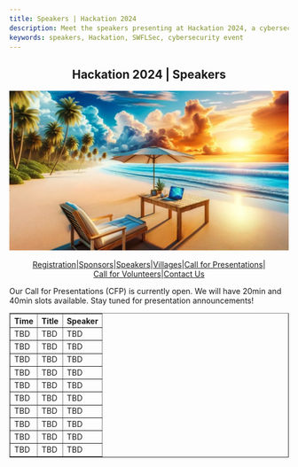 ```yaml
---
title: Speakers | Hackation 2024
description: Meet the speakers presenting at Hackation 2024, a cybersecurity event by SWFLSec.
keywords: speakers, Hackation, SWFLSec, cybersecurity event
---
```


<h2 style="text-align: center;">Hackation 2024 | Speakers</h2>

![Hackation Banner](images/hackation-banner.jpg)

<div style="display: flex; justify-content: center; flex-wrap: wrap;">
  <a href="registration">Registration</a> |
  <a href="sponsors">Sponsors</a> |
  <a href="speakers">Speakers</a> |
  <a href="villages">Villages</a> |
  <a href="call-for-presentations">Call for Presentations</a> |
  <a href="call-for-volunteers">Call for Volunteers</a> |
  <a href="https://forms.gle/BJsMjZXm45aiE7qm8">Contact Us</a>
</div>

Our Call for Presentations (CFP) is currently open. We will have 20min and 40min slots available. Stay tuned for presentation announcements!

<table border="1">
  <tr>
    <th>Time</th>
    <th>Title</th>
    <th>Speaker</th>
  </tr>
  <tr>
    <td>TBD</td>
    <td>TBD</td>
    <td>TBD</td>
  </tr>
  <tr>
    <td>TBD</td>
    <td>TBD</td>
    <td>TBD</td>
  </tr>
  <tr>
    <td>TBD</td>
    <td>TBD</td>
    <td>TBD</td>
  </tr>
  <tr>
    <td>TBD</td>
    <td>TBD</td>
    <td>TBD</td>
  </tr>
  <tr>
    <td>TBD</td>
    <td>TBD</td>
    <td>TBD</td>
  </tr>
  <tr>
    <td>TBD</td>
    <td>TBD</td>
    <td>TBD</td>
  </tr>
  <tr>
    <td>TBD</td>
    <td>TBD</td>
    <td>TBD</td>
  </tr>
  <tr>
    <td>TBD</td>
    <td>TBD</td>
    <td>TBD</td>
  </tr>
  <tr>
    <td>TBD</td>
    <td>TBD</td>
    <td>TBD</td>
  </tr>
  <tr>
    <td>TBD</td>
    <td>TBD</td>
    <td>TBD</td>
  </tr>
</table>

